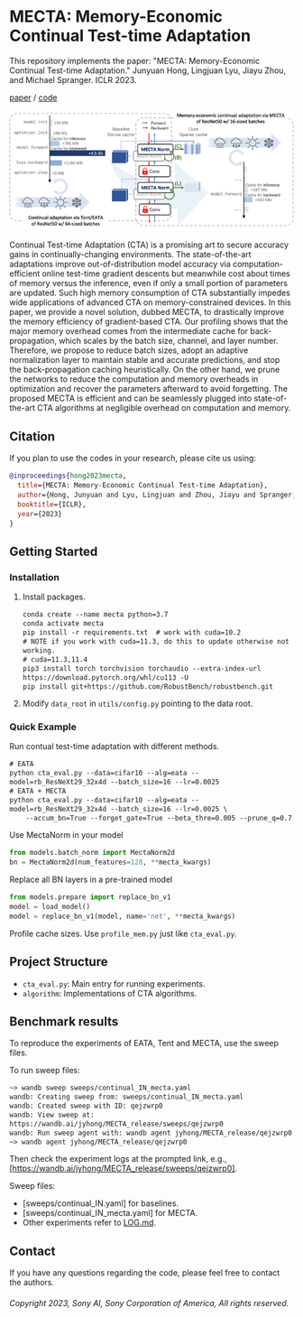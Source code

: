 # MECTA: Memory-Economic Continual Test-time Adaptation

This repository implements the paper: "MECTA: Memory-Economic Continual Test-time Adaptation." Junyuan Hong, Lingjuan Lyu, Jiayu Zhou, and Michael Spranger. ICLR 2023.

[paper](https://openreview.net/forum?id=N92hjSf5NNh) / [code](https://github.com/SonyAI/MECTA)

![](assets/mecta.png)

Continual Test-time Adaptation (CTA) is a promising art to secure accuracy gains in continually-changing environments. The state-of-the-art adaptations improve out-of-distribution model accuracy via computation-efficient online test-time gradient descents but meanwhile cost about times of memory versus the inference, even if only a small portion of parameters are updated. Such high memory consumption of CTA substantially impedes wide applications of advanced CTA on memory-constrained devices. In this paper, we provide a novel solution, dubbed MECTA, to drastically improve the memory efficiency of gradient-based CTA. Our profiling shows that the major memory overhead comes from the intermediate cache for back-propagation, which scales by the batch size, channel, and layer number. Therefore, we propose to reduce batch sizes, adopt an adaptive normalization layer to maintain stable and accurate predictions, and stop the back-propagation caching heuristically. On the other hand, we prune the networks to reduce the computation and memory overheads in optimization and recover the parameters afterward to avoid forgetting. The proposed MECTA is efficient and can be seamlessly plugged into state-of-the-art CTA algorithms at negligible overhead on computation and memory.

## Citation

If you plan to use the codes in your research, please cite us using:
```bibtex
@inproceedings{hong2023mecta,
  title={MECTA: Memory-Economic Continual Test-time Adaptation},
  author={Hong, Junyuan and Lyu, Lingjuan and Zhou, Jiayu and Spranger, Michael},
  booktitle={ICLR},
  year={2023}
}
```

## Getting Started

### Installation

1. Install packages.
    ```shell
    conda create --name mecta python=3.7
    conda activate mecta
    pip install -r requirements.txt  # work with cuda=10.2
    # NOTE if you work with cuda=11.3, do this to update otherwise not working.
    # cuda=11.3,11.4
    pip3 install torch torchvision torchaudio --extra-index-url https://download.pytorch.org/whl/cu113 -U
    pip install git+https://github.com/RobustBench/robustbench.git
    ```
2. Modify `data_root` in `utils/config.py` pointing to the data root.

### Quick Example

Run contual test-time adaptation with different methods.
```shell
# EATA
python cta_eval.py --data=cifar10 --alg=eata --model=rb_ResNeXt29_32x4d --batch_size=16 --lr=0.0025
# EATA + MECTA
python cta_eval.py --data=cifar10 --alg=eata --model=rb_ResNeXt29_32x4d --batch_size=16 --lr=0.0025 \
    --accum_bn=True --forget_gate=True --beta_thre=0.005 --prune_q=0.7
```
Use MectaNorm in your model
```python
from models.batch_norm import MectaNorm2d
bn = MectaNorm2d(num_features=128, **mecta_kwargs)
```
Replace all BN layers in a pre-trained model
```python
from models.prepare import replace_bn_v1
model = load_model()
model = replace_bn_v1(model, name='net', **mecta_kwargs)
```
Profile cache sizes. Use `profile_mem.py` just like `cta_eval.py`.

## Project Structure

* `cta_eval.py`: Main entry for running experiments.
* `algorithm`: Implementations of CTA algorithms.

## Benchmark results

To reproduce the experiments of EATA, Tent and MECTA, use the sweep files.

To run sweep files:
```shell
~> wandb sweep sweeps/continual_IN_mecta.yaml
wandb: Creating sweep from: sweeps/continual_IN_mecta.yaml
wandb: Created sweep with ID: qejzwrp0
wandb: View sweep at: https://wandb.ai/jyhong/MECTA_release/sweeps/qejzwrp0
wandb: Run sweep agent with: wandb agent jyhong/MECTA_release/qejzwrp0
~> wandb agent jyhong/MECTA_release/qejzwrp0
```
Then check the experiment logs at the prompted link, e.g., [https://wandb.ai/jyhong/MECTA_release/sweeps/qejzwrp0].

Sweep files:
* [sweeps/continual_IN.yaml] for baselines.
* [sweeps/continual_IN_mecta.yaml] for MECTA.
* Other experiments refer to [LOG.md](LOG.md).


## Contact

If you have any questions regarding the code, please feel free to contact the authors.

###### Copyright 2023, Sony AI, Sony Corporation of America, All rights reserved.
